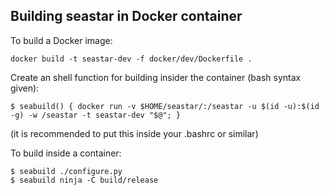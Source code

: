 ## Building seastar in Docker container

To build a Docker image:

```
docker build -t seastar-dev -f docker/dev/Dockerfile .
```

Create an shell function for building insider the container (bash syntax given):

```
$ seabuild() { docker run -v $HOME/seastar/:/seastar -u $(id -u):$(id -g) -w /seastar -t seastar-dev "$@"; }
```

(it is recommended to put this inside your .bashrc or similar)

To build inside a container:

```
$ seabuild ./configure.py
$ seabuild ninja -C build/release
```

